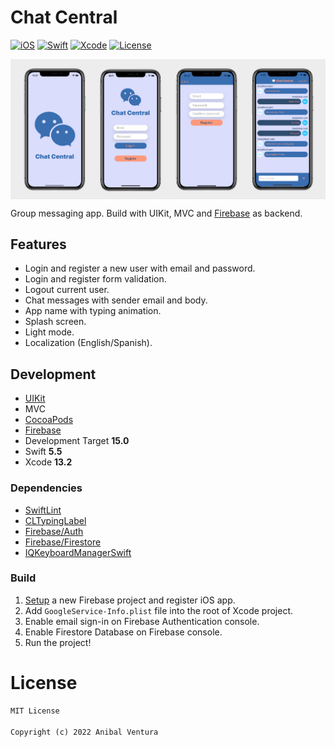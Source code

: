 # Chat Central

[![iOS](https://img.shields.io/static/v1?label=iOS&message=15.0&color=000000)](https://www.apple.com/ios/ios-15/)
[![Swift](https://img.shields.io/static/v1?label=Swift&message=5.5&color=F05138)](https://developer.apple.com/swift/)
[![Xcode](https://img.shields.io/static/v1?label=Xcode&message=13.2&color=147EFB)](https://developer.apple.com/swift/)
[![License](https://img.shields.io/static/v1?label=License&message=MIT&color=blue)](LICENCE)

<p> <img src="repository_banner.png" align="center"/> </p>

Group messaging app. Build with UIKit, MVC and [Firebase](https://firebase.google.com) as backend.

## Features

- Login and register a new user with email and password.
- Login and register form validation.
- Logout current user.
- Chat messages with sender email and body.
- App name with typing animation.
- Splash screen.
- Light mode.
- Localization (English/Spanish).

## Development

- [UIKit](https://developer.apple.com/documentation/uikit)
- MVC
- [CocoaPods](https://cocoapods.org)
- [Firebase](https://firebase.google.com)
- Development Target **15.0**
- Swift **5.5**
- Xcode **13.2**

### Dependencies

- [SwiftLint](https://cocoapods.org/pods/SwiftLint)
- [CLTypingLabel](https://cocoapods.org/pods/CLTypingLabel)
- [Firebase/Auth](https://cocoapods.org/pods/FirebaseAuth)
- [Firebase/Firestore](https://cocoapods.org/pods/FirebaseFirestore)
- [IQKeyboardManagerSwift](https://cocoapods.org/pods/IQKeyboardManagerSwift)

### Build

1. [Setup](https://firebase.google.com/docs/ios/setup) a new Firebase project and register iOS app.
2. Add `GoogleService-Info.plist` file into the root of Xcode project.
3. Enable email sign-in on Firebase Authentication console.
4. Enable Firestore Database on Firebase console.
5. Run the project!

# License

```xml
MIT License

Copyright (c) 2022 Anibal Ventura
```
